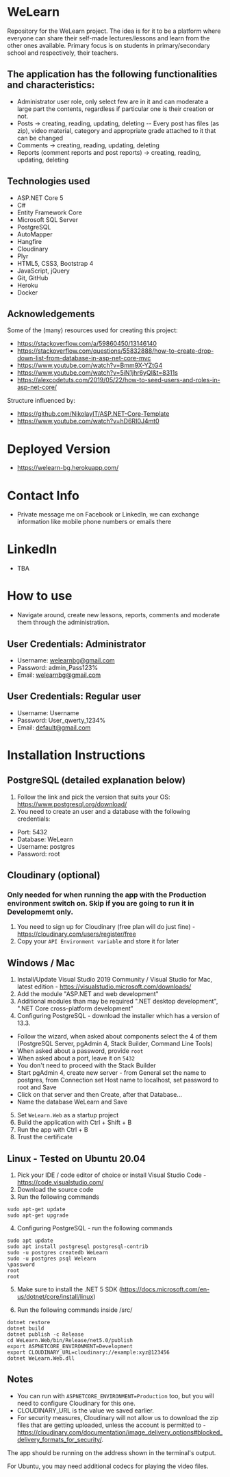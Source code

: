 # WeLearn

Repository for the WeLearn project.
The idea is for it to be a platform where everyone can share their self-made lectures/lessons and learn from the other ones available.
Primary focus is on students in primary/secondary school and respectively, their teachers. 

## The application has the following functionalities and characteristics:
- Administrator user role, only select few are in it and can moderate a large part the contents, regardless if particular one is their creation or not.
- Posts -> creating, reading, updating, deleting
-- Every post has files (as zip), video material, category and appropriate grade attached to it that can be changed
- Comments -> creating, reading, updating, deleting
- Reports (comment reports and post reports) -> creating, reading, updating, deleting

## Technologies used
- ASP.NET Core 5
- C#
- Entity Framework Core
- Microsoft SQL Server 
- PostgreSQL
- AutoMapper
- Hangfire
- Cloudinary
- Plyr 
- HTML5, CSS3, Bootstrap 4
- JavaScript, jQuery
- Git, GitHub
- Heroku
- Docker

## Acknowledgements
Some of the (many) resources used for creating this project:
- https://stackoverflow.com/a/59860450/13146140
- https://stackoverflow.com/questions/55832888/how-to-create-drop-down-list-from-database-in-asp-net-core-mvc
- https://www.youtube.com/watch?v=Bmm9X-YZtG4
- https://www.youtube.com/watch?v=5iN1jhr6yQI&t=8311s
- https://alexcodetuts.com/2019/05/22/how-to-seed-users-and-roles-in-asp-net-core/

Structure influenced by:
- https://github.com/NikolayIT/ASP.NET-Core-Template
- https://www.youtube.com/watch?v=hD6RI0J4mt0

# Deployed Version
- https://welearn-bg.herokuapp.com/

# Contact Info
- Private message me on Facebook or LinkedIn, we can exchange information like mobile phone numbers or emails there

# LinkedIn 
- TBA

# How to use 
- Navigate around, create new lessons, reports, comments and moderate them through the administration.

## User Credentials: Administrator
- Username: welearnbg@gmail.com
- Password: admin_Pass123%
- Email: welearnbg@gmail.com

## User Credentials: Regular user
- Username: Username
- Password: User_qwerty_1234%
- Email: default@gmail.com

# Installation Instructions

## PostgreSQL (detailed explanation below)
1. Follow the link and pick the version that suits your OS: https://www.postgresql.org/download/
2. You need to create an user and a database with the following credentials:
- Port: 5432
- Database: WeLearn
- Username: postgres
- Password: root

## Cloudinary (optional)
### Only needed for when running the app with the Production environment switch on. Skip if you are going to run it in Developmemt only.
1. You need to sign up for Cloudinary (free plan will do just fine) - https://cloudinary.com/users/register/free
2. Copy your ```API Environment variable``` and store it for later

## Windows / Mac
1. Install/Update Visual Studio 2019 Community / Visual Studio for Mac, latest edition - https://visualstudio.microsoft.com/downloads/
2. Add the module "ASP.NET and web development"
3. Additional modules than may be required ".NET desktop development", ".NET Core cross-platform development"
4. Configuring PostgreSQL - download the installer which has a version of 13.3.
- Follow the wizard, when asked about components select the 4 of them (PostgreSQL Server, pgAdmin 4, Stack Builder, Command Line Tools)
- When asked about a password, provide ```root```
- When asked about a port, leave it on ```5432```
- You don't need to proceed with the Stack Builder
- Start pgAdmin 4, create new server - from General set the name to postgres, from Connection set Host name to localhost, set password to root and Save
- Click on that server and then Create, after that Database...
- Name the database WeLearn and Save

5. Set ```WeLearn.Web``` as a startup project
6. Build the application with Ctrl + Shift + B
7. Run the app with Ctrl + B
8. Trust the certificate

## Linux - Tested on Ubuntu 20.04
1. Pick your IDE / code editor of choice or install Visual Studio Code - https://code.visualstudio.com/
2. Download the source code
3. Run the following commands
```
sudo apt-get update
sudo apt-get upgrade
```
4. Configuring PostgreSQL - run the following commands
```
sudo apt update
sudo apt install postgresql postgresql-contrib
sudo -u postgres createdb WeLearn
sudo -u postgres psql Welearn
\password
root
root
```
5. Make sure to install the .NET 5 SDK (https://docs.microsoft.com/en-us/dotnet/core/install/linux)

6. Run the following commands inside /src/
```
dotnet restore
dotnet build
dotnet publish -c Release
cd WeLearn.Web/bin/Release/net5.0/publish
export ASPNETCORE_ENVIRONMENT=Development
export CLOUDINARY_URL=cloudinary://example:xyz@123456
dotnet WeLearn.Web.dll
```

## Notes
- You can run with ```ASPNETCORE_ENVIRONMENT=Production``` too, but you will need to configure Cloudinary for this one.
- CLOUDINARY_URL is the value we saved earlier.
- For security measures, Cloudinary will not allow us to download the zip files that are getting uploaded, unless the account is permitted to - https://cloudinary.com/documentation/image_delivery_options#blocked_delivery_formats_for_security/.

The app should be running on the address shown in the terminal's output.

For Ubuntu, you may need additional codecs for playing the video files.
